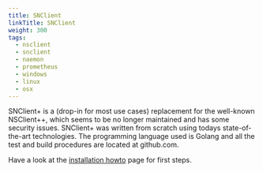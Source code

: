 ```yaml
---
title: SNClient
linkTitle: SNClient
weight: 300
tags:
  - nsclient
  - snclient
  - naemon
  - prometheus
  - windows
  - linux
  - osx
---
```


SNClient+ is a (drop-in for most use cases) replacement for the well-known
NSClient++, which seems to be no longer maintained and has some security
issues. SNClient+ was written from scratch using todays state-of-the-art
technologies. The programming language used is Golang and all the test and
build procedures are located at github.com.

Have a look at the [installation howto](install) page for first steps.
